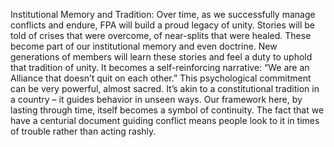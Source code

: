 Institutional Memory and Tradition: Over time, as we successfully manage conflicts and endure, FPA will build a proud legacy of unity. Stories will be told of crises that were overcome, of near-splits that were healed. These become part of our institutional memory and even doctrine. New generations of members will learn these stories and feel a duty to uphold that tradition of unity. It becomes a self-reinforcing narrative: “We are an Alliance that doesn’t quit on each other.” This psychological commitment can be very powerful, almost sacred. It’s akin to a constitutional tradition in a country – it guides behavior in unseen ways. Our framework here, by lasting through time, itself becomes a symbol of continuity. The fact that we have a centurial document guiding conflict means people look to it in times of trouble rather than acting rashly.